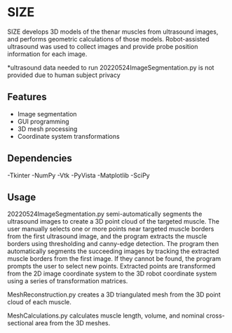 SIZE
========

SIZE develops 3D models of the thenar muscles from ultrasound images, and performs geometric calculations of those models. Robot-assisted ultrasound was used to collect images and provide probe position information for each image. 

*ultrasound data needed to run 20220524ImageSegmentation.py is not provided due to human subject privacy

Features
--------

- Image segmentation
- GUI programming
- 3D mesh processing
- Coordinate system transformations

Dependencies
--------
-Tkinter
-NumPy
-Vtk
-PyVista
-Matplotlib
-SciPy

Usage
--------

20220524ImageSegmentation.py semi-automatically segments the ultrasound images to create a 3D point cloud of the targeted muscle. The user manually selects one or more points near targeted muscle borders from the first ultrasound image, and the program extracts the muscle borders using thresholding and canny-edge detection. The program then automatically segments the succeeding images by tracking the extracted muscle borders from the first image. If they cannot be found, the program prompts the user to select new points. Extracted points are transformed from the 2D image coordinate system to the 3D robot coordinate system using a series of transformation matrices.

MeshReconstruction.py creates a 3D triangulated mesh from the 3D point cloud of each muscle.

MeshCalculations.py calculates muscle length, volume, and nominal cross-sectional area from the 3D meshes.